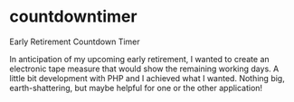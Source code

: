 # countdowntimer
Early Retirement Countdown Timer

In anticipation of my upcoming early retirement, I wanted to create an electronic tape measure that would show the remaining working days. A little bit development with PHP and I achieved what I wanted. Nothing big, earth-shattering, but maybe helpful for one or the other application!
